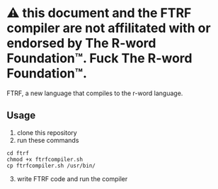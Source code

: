 # ⚠️ this document and the FTRF compiler are not affilitated with or endorsed by The R-word Foundation™. Fuck The R-word Foundation™.

FTRF, a new language that compiles to the r-word language.

## Usage

1. clone this repository
2. run these commands
```
cd ftrf
chmod +x ftrfcompiler.sh
cp ftrfcompiler.sh /usr/bin/
```
3. write FTRF code and run the compiler
